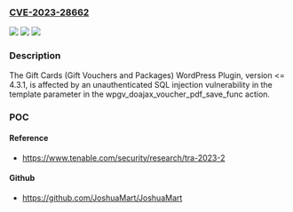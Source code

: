 ### [CVE-2023-28662](https://cve.mitre.org/cgi-bin/cvename.cgi?name=CVE-2023-28662)
![](https://img.shields.io/static/v1?label=Product&message=Gift%20Cards%20(Gift%20Vouchers%20and%20Packages)%20WordPress%20Plugin&color=blue)
![](https://img.shields.io/static/v1?label=Version&message=n%2Fa&color=blue)
![](https://img.shields.io/static/v1?label=Vulnerability&message=Unauthenticated%20SQL%20Injection&color=brighgreen)

### Description

The Gift Cards (Gift Vouchers and Packages) WordPress Plugin, version <= 4.3.1, is affected by an unauthenticated SQL injection vulnerability in the template parameter in the wpgv_doajax_voucher_pdf_save_func action.

### POC

#### Reference
- https://www.tenable.com/security/research/tra-2023-2

#### Github
- https://github.com/JoshuaMart/JoshuaMart

